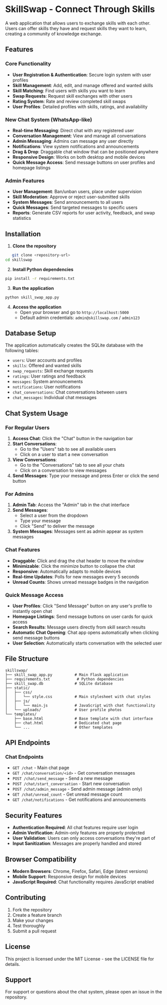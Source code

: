 # SkillSwap - Connect Through Skills

A web application that allows users to exchange skills with each other. Users can offer skills they have and request skills they want to learn, creating a community of knowledge exchange.

## Features

### Core Functionality
- **User Registration & Authentication**: Secure login system with user profiles
- **Skill Management**: Add, edit, and manage offered and wanted skills
- **Skill Matching**: Find users with skills you want to learn
- **Swap Requests**: Request skill exchanges with other users
- **Rating System**: Rate and review completed skill swaps
- **User Profiles**: Detailed profiles with skills, ratings, and availability

### New Chat System (WhatsApp-like)
- **Real-time Messaging**: Direct chat with any registered user
- **Conversation Management**: View and manage all conversations
- **Admin Messaging**: Admins can message any user directly
- **Notifications**: View system notifications and announcements
- **Drag & Drop**: Draggable chat window that can be positioned anywhere
- **Responsive Design**: Works on both desktop and mobile devices
- **Quick Message Access**: Send message buttons on user profiles and homepage listings

### Admin Features
- **User Management**: Ban/unban users, place under supervision
- **Skill Moderation**: Approve or reject user-submitted skills
- **System Messages**: Send announcements to all users
- **Quick Messages**: Send targeted messages to specific users
- **Reports**: Generate CSV reports for user activity, feedback, and swap statistics

## Installation

1. **Clone the repository**
```bash
   git clone <repository-url>
cd skillswap
```

2. **Install Python dependencies**
```bash
pip install -r requirements.txt
```

3. **Run the application**
```bash
python skill_swap_app.py
```

4. **Access the application**
   - Open your browser and go to `http://localhost:5000`
   - Default admin credentials: `admin@skillswap.com` / `admin123`

## Database Setup

The application automatically creates the SQLite database with the following tables:
- `users`: User accounts and profiles
- `skills`: Offered and wanted skills
- `swap_requests`: Skill exchange requests
- `ratings`: User ratings and feedback
- `messages`: System announcements
- `notifications`: User notifications
- `chat_conversations`: Chat conversations between users
- `chat_messages`: Individual chat messages

## Chat System Usage

### For Regular Users
1. **Access Chat**: Click the "Chat" button in the navigation bar
2. **Start Conversations**: 
   - Go to the "Users" tab to see all available users
   - Click on a user to start a new conversation
3. **View Conversations**: 
   - Go to the "Conversations" tab to see all your chats
   - Click on a conversation to view messages
4. **Send Messages**: Type your message and press Enter or click the send button

### For Admins
1. **Admin Tab**: Access the "Admin" tab in the chat interface
2. **Send Messages**: 
   - Select a user from the dropdown
   - Type your message
   - Click "Send" to deliver the message
3. **System Messages**: Messages sent as admin appear as system messages

### Chat Features
- **Draggable**: Click and drag the chat header to move the window
- **Minimizable**: Click the minimize button to collapse the chat
- **Responsive**: Automatically adapts to mobile devices
- **Real-time Updates**: Polls for new messages every 5 seconds
- **Unread Counts**: Shows unread message badges in the navigation

### Quick Message Access
- **User Profiles**: Click "Send Message" button on any user's profile to instantly open chat
- **Homepage Listings**: Send message buttons on user cards for quick access
- **Search Results**: Message users directly from skill search results
- **Automatic Chat Opening**: Chat app opens automatically when clicking send message buttons
- **User Selection**: Automatically starts conversation with the selected user

## File Structure

```
skillswap/
├── skill_swap_app.py          # Main Flask application
├── requirements.txt            # Python dependencies
├── skill_swap.db              # SQLite database
├── static/
│   ├── css/
│   │   └── style.css          # Main stylesheet with chat styles
│   ├── js/
│   │   └── main.js            # JavaScript with chat functionality
│   └── uploads/               # User profile photos
└── templates/
    ├── base.html              # Base template with chat interface
    ├── chat.html              # Dedicated chat page
    └── ...                    # Other templates
```

## API Endpoints

### Chat Endpoints
- `GET /chat` - Main chat page
- `GET /chat/conversation/<id>` - Get conversation messages
- `POST /chat/send_message` - Send a new message
- `POST /chat/start_conversation` - Start new conversation
- `POST /chat/admin_message` - Send admin message (admin only)
- `GET /chat/unread_count` - Get unread message count
- `GET /chat/notifications` - Get notifications and announcements

## Security Features

- **Authentication Required**: All chat features require user login
- **Admin Verification**: Admin-only features are properly protected
- **User Validation**: Users can only access conversations they're part of
- **Input Sanitization**: Messages are properly handled and stored

## Browser Compatibility

- **Modern Browsers**: Chrome, Firefox, Safari, Edge (latest versions)
- **Mobile Support**: Responsive design for mobile devices
- **JavaScript Required**: Chat functionality requires JavaScript enabled

## Contributing

1. Fork the repository
2. Create a feature branch
3. Make your changes
4. Test thoroughly
5. Submit a pull request

## License

This project is licensed under the MIT License - see the LICENSE file for details.

## Support

For support or questions about the chat system, please open an issue in the repository. 
